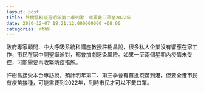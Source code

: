 ```yaml
---
layout: post
title: 許樹昌料疫苗明年第二季到港　或要戴口罩至2022年
date: 2020-12-07 18:21:12.000000000 +08:00
categories: rthk
---
```


政府專家顧問、中大呼吸系統科講座教授許樹昌說，很多私人企業沒有響應在家工作，市民在家中開聖誕派對，都會加劇感染風險。如果一至兩個星期內疫情未受控，可能需要再收緊防疫措施。

許樹昌接受本台專訪說，預計明年第二、第三季會有首批疫苗到港，但要全港市民有疫苗接種，可能需要到2022年，到時市民才可以不戴口罩。
